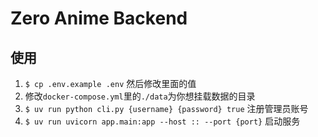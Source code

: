 # Zero Anime Backend

## 使用
1. `$ cp .env.example .env` 然后修改里面的值
2. 修改`docker-compose.yml`里的`./data`为你想挂载数据的目录
3. `$ uv run python cli.py {username} {password} true` 注册管理员账号
4. `$ uv run uvicorn app.main:app --host :: --port {port}` 启动服务